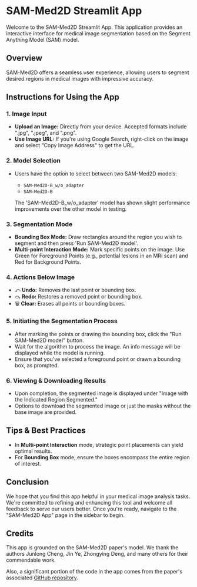 # SAM-Med2D Streamlit App

Welcome to the SAM-Med2D Streamlit App. This application provides an interactive interface for medical image segmentation based on the Segment Anything Model (SAM) model.

## Overview

SAM-Med2D offers a seamless user experience, allowing users to segment desired regions in medical images with impressive accuracy.

## Instructions for Using the App

### 1. Image Input
- **Upload an Image:** Directly from your device. Accepted formats include ".jpg", ".jpeg", and ".png".
- **Use Image URL:** If you're using Google Search, right-click on the image and select "Copy Image Address" to get the URL.

### 2. Model Selection
- Users have the option to select between two SAM-Med2D models:
  - `SAM-Med2D-B_w/o_adapter`
  - `SAM-Med2D-B`
  
  The 'SAM-Med2D-B_w/o_adapter' model has shown slight performance improvements over the other model in testing.

### 3. Segmentation Mode
- **Bounding Box Mode:** Draw rectangles around the region you wish to segment and then press 'Run SAM-Med2D model'.
- **Multi-point Interaction Mode:** Mark specific points on the image. Use Green for Foreground Points (e.g., potential lesions in an MRI scan) and Red for Background Points.

### 4. Actions Below Image
- ⤺ **Undo:** Removes the last point or bounding box.
- ⤼ **Redo:** Restores a removed point or bounding box.
- 🗑️ **Clear:** Erases all points or bounding boxes.

### 5. Initiating the Segmentation Process
- After marking the points or drawing the bounding box, click the "Run SAM-Med2D model" button.
- Wait for the algorithm to process the image. An info message will be displayed while the model is running.
- Ensure that you've selected a foreground point or drawn a bounding box, as prompted.

### 6. Viewing & Downloading Results
- Upon completion, the segmented image is displayed under "Image with the Indicated Region Segmented."
- Options to download the segmented image or just the masks without the base image are provided.

## Tips & Best Practices
- In **Multi-point Interaction** mode, strategic point placements can yield optimal results.
- For **Bounding Box** mode, ensure the boxes encompass the entire region of interest.

## Conclusion
We hope that you find this app helpful in your medical image analysis tasks. We're committed to refining and enhancing this tool and welcome all feedback to serve our users better. Once you're ready, navigate to the "SAM-Med2D App" page in the sidebar to begin.

## Credits
This app is grounded on the SAM-Med2D paper's model. We thank the authors Junlong Cheng, Jin Ye, Zhongying Deng, and many others for their commendable work.

Also, a significant portion of the code in the app comes from the paper's associated [GitHub repository](https://github.com/OpenGVLab/SAM-Med2D).
